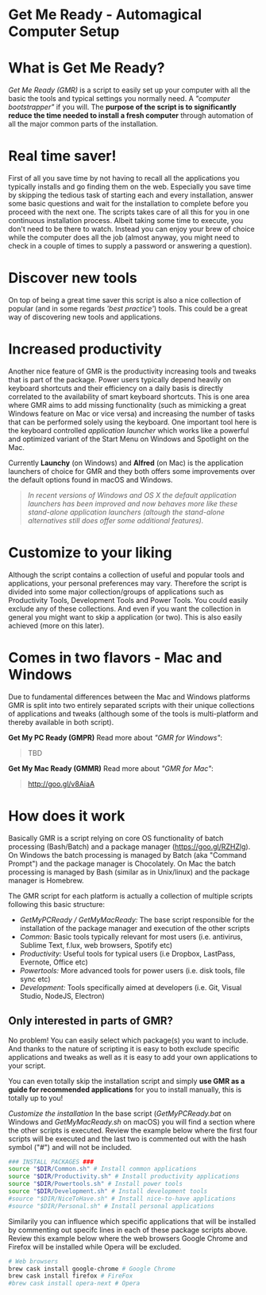 Get Me Ready - Automagical Computer Setup
=========================================

# What is Get Me Ready?

_Get Me Ready (GMR)_ is a script to easily set up your computer with all the basic the tools and typical settings you normally need. A _"computer bootstrapper"_ if you will. The **purpose of the script is to significantly reduce the time needed to install a fresh computer** through automation of all the major common parts of the installation. 

# Real time saver! 
First of all you save time by not having to recall all the applications you typically installs and go finding them on the web. Especially you save time by skipping the tedious task of starting each and every installation, answer some basic questions and wait for the installation to complete before you proceed with the next one. The scripts takes care of all this for you in one continuous installation process. Albeit taking some time to execute, you don't need to be there to watch. Instead you can enjoy your brew of choice while the computer does all the job (almost anyway, you might need to check in a couple of times to supply a password or answering a question).

# Discover new tools
On top of being a great time saver this script is also a nice collection of popular (and in some regards _'best practice'_) tools. This could be a great way of discovering new tools and applications.

# Increased productivity
Another nice feature of GMR is the productivity increasing tools and tweaks that is part of the package. Power users typically depend heavily on keyboard shortcuts and their efficiency on a daily basis is directly correlated to the availability of smart keyboard shortcuts. This is one area where GMR aims to add missing functionality (such as mimicking a great Windows feature on Mac or vice versa) and increasing the number of tasks that can be performed solely using the keyboard. One important tool here is the keyboard controlled _application launcher_ which works like a powerful and optimized variant of the Start Menu on Windows and Spotlight on the Mac. 

Currently **Launchy** (on Windows) and **Alfred** (on Mac) is the application launchers of choice for GMR and they both offers some improvements over the default options found in macOS and Windows.

> _In recent versions of Windows and OS X the default application launchers has been improved and now behaves more like these stand-alone application launchers (altough the stand-alone alternatives still does offer some additional features)._

# Customize to your liking 
Although the script contains a collection of useful and popular tools and applications, your personal preferences may vary. Therefore the script is divided into some major collection/groups of applications such as Productivity Tools, Development Tools and Power Tools. You could easily exclude any of these collections. And even if you want the collection in general you might want to skip a application (or two). This is also easily achieved (more on this later).

# Comes in two flavors - Mac and Windows 
Due to fundamental differences between the Mac and Windows platforms GMR is split into two entirely separated scripts with their unique collections of applications and tweaks (although some of the tools is multi-platform and thereby available in both script).

**Get My PC Ready (GMPR)**
Read more about _"GMR for Windows"_:
> TBD
 
**Get My Mac Ready (GMMR)**
Read more about _"GMR for Mac"_:
> http://goo.gl/v8AiaA

# How does it work
Basically GMR is a script relying on core OS functionality of batch processing (Bash/Batch) and a package manager (https://goo.gl/RZHZlg). On Windows the batch processing is managed by Batch (aka "Command Prompt") and the package manager is Chocolately. On Mac the batch processing is managed by Bash (similar as in Unix/linux) and the package manager is Homebrew.

The GMR script for each platform is actually a collection of multiple scripts following this basic structure:
- _GetMyPCReady / GetMyMacReady:_ The base script responsible for the installation of the package manager and execution of the other scripts
- _Common:_ Basic tools typically relevant for most users (i.e. antivirus, Sublime Text, f.lux, web browsers, Spotify etc)
- _Productivity:_ Useful tools for typical users (i.e Dropbox, LastPass, Evernote, Office etc)  
- _Powertools:_ More advanced tools for power users (i.e. disk tools, file sync etc)
- _Development:_ Tools specifically aimed at developers (i.e. Git, Visual Studio, NodeJS, Electron) 

## Only interested in parts of GMR?
No problem! You can easily select which package(s) you want to include. And thanks to the nature of scripting it is easy to both exclude specific applications and tweaks as well as it is easy to add your own applications to your script.

You can even totally skip the installation script and simply **use GMR as a guide for recommended applications** for you to install manually, this is totally up to you!

*Customize the installation*
In the base script (_GetMyPCReady.bat_ on Windows and _GetMyMacReady.sh_ on macOS) you will find a section where the other scripts is executed. Review the example below where the first four scripts will be executed and the last two is commented out with the hash symbol ("#") and will not be included.

```bash
### INSTALL PACKAGES ###
source "$DIR/Common.sh" # Install common applications
source "$DIR/Productivity.sh" # Install productivity applications
source "$DIR/Powertools.sh" # Install power tools
source "$DIR/Development.sh" # Install development tools
#source "$DIR/NiceToHave.sh" # Install nice-to-have applications
#source "$DIR/Personal.sh" # Install personal applications
```
 
Similarily you can influence which specific applications that will be installed by commenting out specifc lines in each of these package scripts above. Review this example below where the web browsers Google Chrome and Firefox will be installed while Opera will be excluded. 

```bash
# Web browsers
brew cask install google-chrome # Google Chrome
brew cask install firefox # FireFox
#brew cask install opera-next # Opera
```
